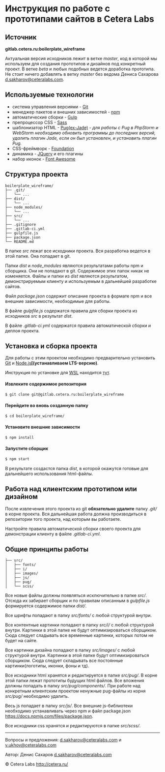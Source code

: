 # Инструкция по работе с прототипами сайтов в Cetera Labs

## Источник

**gitlab.cetera.ru:boilerplate_wireframe**

Актуальная версия исходников лежит в ветке *master*, код в которой мы используем для создания прототипов и дизайнов под конкретный проект. В ветке *beta* и любых подобных ведется доработка прототипа. Не стоит ничего добавлять в ветку *master* без ведома Дениса Сахарова <d.sakharov@ceteralabs.com>.

## Используемые технологии

* система управления версиями - [Git](https://git-scm.com)
* менеджер пакетов и внешних зависимостей - [npm](https://www.npmjs.com)
* автоматические сборки - [Gulp](http://gulpjs.com)
* препроцессор CSS - [Sass](http://sass-lang.com)
* шаблонизатор HTML - [Pug(ex-Jade)](https://pugjs.org/) - _для работы с Pug в PhpStorm и WebStorm необходимо обновить программы до последних версий, удалить плагин Jade, если он был установлен, и установить плагин Pug._ 
* CSS-фреймворк - [Foundation](http://foundation.zurb.com)
* динамика - [JQuery](http://jquery.com) и его плагины
* набор иконок - [Font Awesome](http://fortawesome.github.io/Font-Awesome)

## Структура проекта

```
boilerplate_wireframe/
├── .git/
│   └── ...
├── dist/
│   └── ...
├── node_modules/
│   └── ...
├── src/
│   └── ...
├── .gitignore
├── .gitlab-ci.yml
├── gulpfile.js
├── package.json
└── README.md
```

В папке *src* лежат все исходники проекта. Вся разработка ведется в этой папке. Она попадает в git.

Папки *dist* и *node_modules* являются результатами работы npm и сборщика. Они не попадают в git. Содержимое этих папок никак не изменяется. Файлы и папки из *dist* являются результатом, демонстрируемым клиенту и используемым в дальнейшей разработке сайтов.

Файл *package.json* содержит описание проекта в формате npm и все внешние зависимости, необходимые для работы.

В файле *gulpfile.js* содержатся правила для сборки проекта из исходников *src* в результат *dist*.

В файле *.gitlab-ci.yml* содержатся правила автоматической сборки и деплоя проекта.

## Установка и сборка проекта

Для работы с этим проектом необходимо предварительно установить [Git](https://git-scm.com) и [Node.js](https://nodejs.org)**[(устанавливаем LTS-версию)**.

Инструкция по установке для [WSL](https://ru.wikipedia.org/wiki/Windows_Subsystem_for_Linux) находится [тут](WSL.md).

#### Извлеките содержимое репозитория
```sh
$ git clone git@gitlab.cetera.ru:boilerplate_wireframe
```
#### Перейдите во вновь созданную папку
```sh
$ cd boilerplate_wireframe/
```
#### Установите внешние зависимости
```sh
$ npm install
```
#### Запустите сборщик
```sh
$ npm start
```

В результате создастся папка *dist*, в которой окажутся готовые для дальнейшего использования html-файлы.

## Работа над клиентским прототипом или дизайном

После извлечения этого проекта из git **обязательно удалите** папку *.git/* в корне проекта. Вся дальнейшая работа должна производиться в репозитории того проекта, над которым вы работаете.

Настройте правила автоматической сборки своего проекта для демонстрации клиенту в файле *.gitlab-ci.yml*.

## Общие принципы работы

```
├── src/
│   ├── fonts/
│   ├── i/
│   ├── images/
│   ├── js/
│   ├── pug/
│   └── scss/
```

Все новые файлы должны появляться исключительно в папке *src/*. Отсюда их забирает сборщик и по правилам описанным в *gulpfile.js* формируется содержимое папки *dist/*.

Все шрифты попадают в папку *src/fonts/* с любой структурой внутри.

Все контентные картинки попадают в папку *src/i/* с любой структурой внутри. Картинки в этой папке не будут оптимизироваться сборщиком. Сюда следует сладывать все временные картинки, которых потом не будет на сайте.

Все картинки дизайна попадают в папку *src/images/* с любой структурой внутри. Картинки в этой папке будут оптимизироваться сборщиком. Сюда следует складывать все постоянные картинки(логотипы, иконки, фоны и тд).

Все исходники html хранятся и редактируется в папке *src/pug/*. В корне этой папки лежат прототипы будущих html файлов. Все вложения должны попадать в папку *src/pug/components/*. При работе над конкретным клиентским проектом ненужные pug-файлы из корня *src/pug/* необходимо удалить.

Весь js попадает в папку *src/js/*. Все внешние js-библиотеки необходимо устанавливать через npm и файл package.json https://docs.npmjs.com/files/package.json.

Все исходники css хранятся и редактируются в папке *src/scss/*.

* * *

Вопросы и предложения: <d.sakharov@ceteralabs.com> и <v.ukhov@ceteralabs.com>

Автор: Денис Сахаров <d.sakharov@ceteralabs.com>

&copy; Cetera Labs http://cetera.ru/